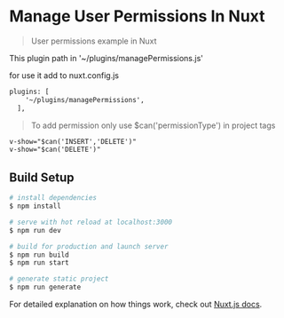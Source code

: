 # Manage User Permissions In Nuxt

> User permissions example in Nuxt
>

This plugin path in '~/plugins/managePermissions.js'

for use it  add to nuxt.config.js
```html
plugins: [
    '~/plugins/managePermissions',
  ],
```

> To add permission only use $can('permissionType') in project tags
```html
v-show="$can('INSERT','DELETE')"
v-show="$can('DELETE')"
```

## Build Setup

```bash
# install dependencies
$ npm install

# serve with hot reload at localhost:3000
$ npm run dev

# build for production and launch server
$ npm run build
$ npm run start

# generate static project
$ npm run generate
```

For detailed explanation on how things work, check out [Nuxt.js docs](https://nuxtjs.org).
